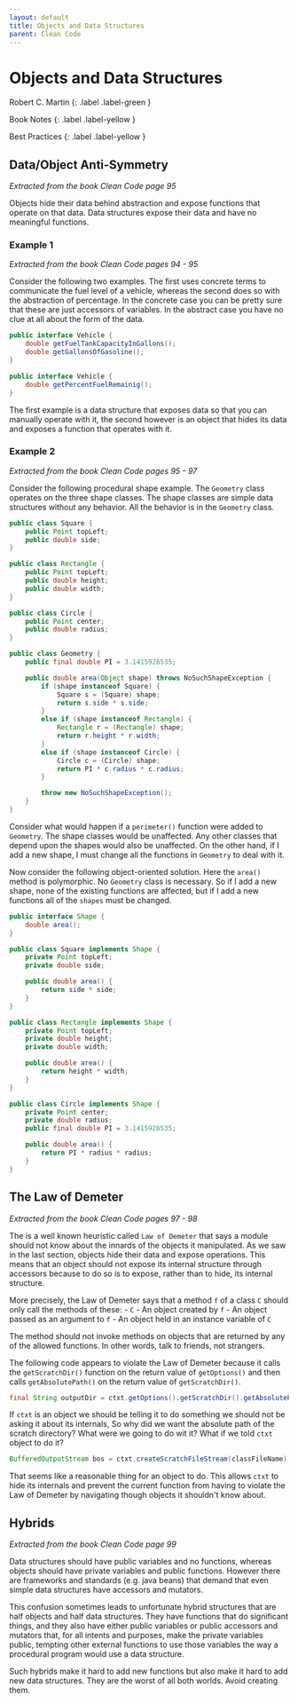```yaml
---
layout: default
title: Objects and Data Structures
parent: Clean Code
---
```


# Objects and Data Structures

Robert C. Martin
{: .label .label-green }

Book Notes
{: .label .label-yellow }

Best Practices
{: .label .label-yellow }

## Data/Object Anti-Symmetry

*Extracted from the book Clean Code page 95*

Objects hide their data behind abstraction and expose functions that operate on that data. Data structures expose their data and have no meaningful functions.

### Example 1

*Extracted from the book Clean Code pages 94 - 95*

Consider the following two examples. The first uses concrete terms to communicate the fuel level of a vehicle, whereas the second does so with the abstraction of percentage. In the concrete case you can be pretty sure that these are just accessors of variables. In the abstract case you have no clue at all about the form of the data.

```java
public interface Vehicle {
    double getFuelTankCapacityInGallons();
    double getGallonsOfGasoline();
}
```

```java
public interface Vehicle {
    double getPercentFuelRemainig();
}
```

The first example is a data structure that exposes data so that you can manually operate with it, the second however is an object that hides its data and exposes a function that operates with it.

### Example 2

*Extracted from the book Clean Code pages 95 - 97*

Consider the following procedural shape example. The `Geometry` class operates on the three shape classes. The shape classes are simple data structures without any behavior. All the behavior is in the `Geometry` class.

```java
public class Square {
    public Point topLeft;
    public double side;
}

public class Rectangle {
    public Point topLeft;
    public double height;
    public double width;
}

public class Circle {
    public Point center;
    public double radius;
}

public class Geometry {
    public final double PI = 3.1415926535;

    public double area(Object shape) throws NoSuchShapeException {
        if (shape instanceof Square) {
            Square s = (Square) shape;
            return s.side * s.side;
        }
        else if (shape instanceof Rectangle) {
            Rectangle r = (Rectangle) shape;
            return r.height * r.width;
        }
        else if (shape instanceof Circle) {
            Circle c = (Circle) shape;
            return PI * c.radius * c.radius;
        }

        throw new NoSuchShapeException();
    }
}
```

Consider what would happen if a `perimeter()` function were added to `Geometry`. The shape classes would be unaffected. Any other classes that depend upon the shapes would also be unaffected. On the other hand, if I add a new shape, I must change all the functions in `Geometry` to deal with it.

Now consider the following object-oriented solution. Here the `area()` method is polymorphic. No `Geometry` class is necessary. So if I add a new shape, none of the existing functions are affected, but if I add a new functions all of the `shapes` must be changed.

```java
public interface Shape {
    double area();
}

public class Square implements Shape {
    private Point topLeft;
    private double side;

    public double area() {
        return side * side;
    }
}

public class Rectangle implements Shape {
    private Point topLeft;
    private double height;
    private double width;

    public double area() {
        return height * width;
    }
}

public class Circle implements Shape {
    private Point center;
    private double radius;
    public final double PI = 3.1415926535;

    public double area() {
        return PI * radius * radius;
    }
}
```

## The Law of Demeter

*Extracted from the book Clean Code pages 97 - 98*

The is a well known heuristic called `Law of Demeter` that says a module should not know about the innards of the objects it manipulated. As we saw in the last section, objects hide their data and expose operations. This means that an object should not expose its internal structure through accessors because to do so is to expose, rather than to hide, its internal structure.

More precisely, the Law of Demeter says that a method `f` of a class `C` should only call the methods of these:
	- `C`
	- An object created by `f`
	- An object passed as an argument to `f`
	- An object held in an instance variable of `C`

The method should not invoke methods on objects that are returned by any of the allowed functions. In other words, talk to friends, not strangers.

The following code appears to violate the Law of Demeter because it calls the `getScratchDir()` function on the return value of `getOptions()` and then calls `getAbsolutePath()` on the return value of `getScratchDir()`.

```java
final String outputDir = ctxt.getOptions().getScratchDir().getAbsolutePath();
```

If `ctxt` is an object we should be telling it to do something we should not be asking it about its internals, So why did we want the absolute path of the scratch directory? What were we going to do wit it? What if we told `ctxt` object to do it?

```java
BufferedOutputStream bos = ctxt.createScratchFileStream(classFileName);
```

That seems like a reasonable thing for an object to do. This allows `ctxt` to hide its internals and prevent the current function from having to violate the Law of Demeter by navigating though objects it shouldn't know about.

## Hybrids

*Extracted from the book Clean Code page 99*

Data structures should have public variables and no functions, whereas objects should have private variables and public functions. However there are frameworks and standards (e.g. java beans) that demand that even simple data structures have accessors and mutators.

This confusion sometimes leads to unfortunate hybrid structures that are half objects and half data structures. They have functions that do significant things, and they also have either public variables or public accessors and mutators that, for all intents and purposes, make the private variables public, tempting other external functions to use those variables the way a procedural program would use a data structure.

Such hybrids make it hard to add new functions but also make it hard to add new data structures. They are the worst of all both worlds. Avoid creating them.
